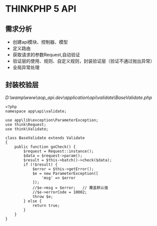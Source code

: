 # THINKPHP 5 API

## 需求分析
- 创建api模块、控制器、模型
- 定义路由
- 获取请求的参数Request,自动验证
- 验证层的使用、规则、自定义规则，封装验证层（验证不通过抛出异常）
- 全局异常处理

## 封装校验层
*D:\wamp\www\aop_api.dev\application\api\validate\BaseValidate.php*

    <?php    
    namespace app\api\validate;
    
    use app\lib\exception\ParameterException;
    use think\Request;
    use think\Validate;
    
    class BaseValidate extends Validate
    {
        public function goCheck() {
            $request = Request::instance();
            $data = $request->param();
            $result = $this->batch()->check($data);
            if (!$result) {
                $error = $this->getError();
                $e = new ParameterException([
                    'msg' => $error
                ]);
                //$e->msg = $error;   // 覆盖默认值
                //$e->errorCode = 10002;
                throw $e;
            } else {
                return true;
            }
        }
    }